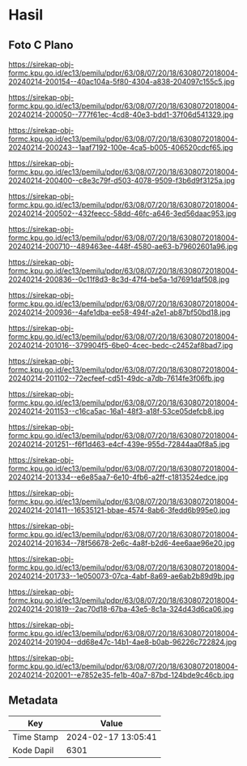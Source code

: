 # Hasil

## Foto C Plano

https://sirekap-obj-formc.kpu.go.id/ec13/pemilu/pdpr/63/08/07/20/18/6308072018004-20240214-200154--40ac104a-5f80-4304-a838-204097c155c5.jpg

https://sirekap-obj-formc.kpu.go.id/ec13/pemilu/pdpr/63/08/07/20/18/6308072018004-20240214-200050--777f61ec-4cd8-40e3-bdd1-37f06d541329.jpg

https://sirekap-obj-formc.kpu.go.id/ec13/pemilu/pdpr/63/08/07/20/18/6308072018004-20240214-200243--1aaf7192-100e-4ca5-b005-406520cdcf65.jpg

https://sirekap-obj-formc.kpu.go.id/ec13/pemilu/pdpr/63/08/07/20/18/6308072018004-20240214-200400--c8e3c79f-d503-4078-9509-f3b6d9f3125a.jpg

https://sirekap-obj-formc.kpu.go.id/ec13/pemilu/pdpr/63/08/07/20/18/6308072018004-20240214-200502--432feecc-58dd-46fc-a646-3ed56daac953.jpg

https://sirekap-obj-formc.kpu.go.id/ec13/pemilu/pdpr/63/08/07/20/18/6308072018004-20240214-200710--489463ee-448f-4580-ae63-b79602601a96.jpg

https://sirekap-obj-formc.kpu.go.id/ec13/pemilu/pdpr/63/08/07/20/18/6308072018004-20240214-200836--0c11f8d3-8c3d-47f4-be5a-1d7691daf508.jpg

https://sirekap-obj-formc.kpu.go.id/ec13/pemilu/pdpr/63/08/07/20/18/6308072018004-20240214-200936--4afe1dba-ee58-494f-a2e1-ab87bf50bd18.jpg

https://sirekap-obj-formc.kpu.go.id/ec13/pemilu/pdpr/63/08/07/20/18/6308072018004-20240214-201016--379904f5-6be0-4cec-bedc-c2452af8bad7.jpg

https://sirekap-obj-formc.kpu.go.id/ec13/pemilu/pdpr/63/08/07/20/18/6308072018004-20240214-201102--72ecfeef-cd51-49dc-a7db-7614fe3f06fb.jpg

https://sirekap-obj-formc.kpu.go.id/ec13/pemilu/pdpr/63/08/07/20/18/6308072018004-20240214-201153--c16ca5ac-16a1-48f3-a18f-53ce05defcb8.jpg

https://sirekap-obj-formc.kpu.go.id/ec13/pemilu/pdpr/63/08/07/20/18/6308072018004-20240214-201251--f6f1d463-e4cf-439e-955d-72844aa0f8a5.jpg

https://sirekap-obj-formc.kpu.go.id/ec13/pemilu/pdpr/63/08/07/20/18/6308072018004-20240214-201334--e6e85aa7-6e10-4fb6-a2ff-c1813524edce.jpg

https://sirekap-obj-formc.kpu.go.id/ec13/pemilu/pdpr/63/08/07/20/18/6308072018004-20240214-201411--16535121-bbae-4574-8ab6-3fedd6b995e0.jpg

https://sirekap-obj-formc.kpu.go.id/ec13/pemilu/pdpr/63/08/07/20/18/6308072018004-20240214-201634--78f56678-2e6c-4a8f-b2d6-4ee6aae96e20.jpg

https://sirekap-obj-formc.kpu.go.id/ec13/pemilu/pdpr/63/08/07/20/18/6308072018004-20240214-201733--1e050073-07ca-4abf-8a69-ae6ab2b89d9b.jpg

https://sirekap-obj-formc.kpu.go.id/ec13/pemilu/pdpr/63/08/07/20/18/6308072018004-20240214-201819--2ac70d18-67ba-43e5-8c1a-324d43d6ca06.jpg

https://sirekap-obj-formc.kpu.go.id/ec13/pemilu/pdpr/63/08/07/20/18/6308072018004-20240214-201904--dd68e47c-14b1-4ae8-b0ab-96226c722824.jpg

https://sirekap-obj-formc.kpu.go.id/ec13/pemilu/pdpr/63/08/07/20/18/6308072018004-20240214-202001--e7852e35-fe1b-40a7-87bd-124bde9c46cb.jpg


## Metadata

| Key        | Value               |
| ---------- | ------------------- |
| Time Stamp | 2024-02-17 13:05:41 |
| Kode Dapil | 6301                |



